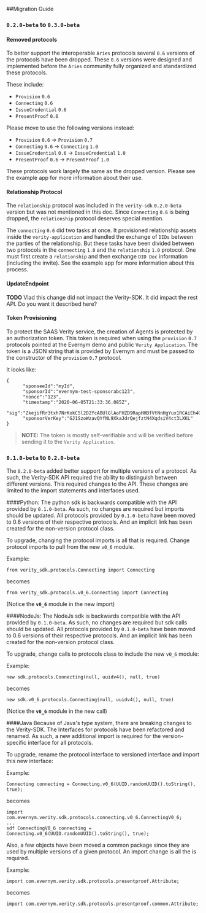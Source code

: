 ##Migration Guide 

### `0.2.0-beta` to `0.3.0-beta`
#### Removed protocols
To better support the interoperable `Aries` protocols several `0.6` versions of the protocols have been dropped. These `0.6` versions were designed and implemented before the `Aries` community fully organized and standardized these protocols.
 
 These include:
 * `Provision` `0.6`
 * `Connecting` `0.6`
 * `IssueCredential` `0.6`
 * `PresentProof` `0.6`
 
Please move to use the following versions instead:

 * `Provision` `0.6` -> `Provision` `0.7` 
 * `Connecting` `0.6` -> `Connecting` `1.0`
 * `IssueCredential` `0.6` ->  `IssueCredential` `1.0`
 * `PresentProof` `0.6` -> `PresentProof` `1.0`

These protocols work largely the same as the dropped version. Please see the example app for more information about their use.


#### Relationship Protocol
The `relationship` protocol was included in the `verity-sdk` `0.2.0-beta` version but was not mentioned in this doc. Since `Connecting` `0.6` is being dropped, the `relationship` protocol deserves special mention.

The `connecting` `0.6` did two tasks at once. It provisioned relationship assets inside the `verity-application` and handled the exchange of `DIDs` between the parties of the relationship. But these tasks have been divided between two protocols in the `connecting` `1.0` and the `relationship` `1.0` protocol. One must first create a `relationship` and then exchange `DID Doc` information (including the invite). See the example app for more information about this process.

#### UpdateEndpoint  
**TODO** Vlad this change did not impact the Verity-SDK. It did impact the rest API. Do you want it described here?

#### Token Provisioning
To protect the SAAS Verity service, the creation of Agents is protected by an authorization token. This token is required when using the `provision` `0.7` protocols pointed at the Evernym demo and public `Verity Application`. The token is a JSON string that is provided by Evernym and must be passed to the constructor of the `provision` `0.7` protocol.

It looks like: 

```
{
      "sponseeId":"myId",
      "sponsorId":"evernym-test-sponsorabc123",
      "nonce":"123",
      "timestamp":"2020-06-05T21:33:36.085Z",
      "sig":"ZkejifRr3txh7NrKokC5l2D2YcABUlGlAoFHZD9RapHHBfVtNnHgYux1RCAiEh4Q31VJE3C92T1ZnqDm1WlEAA==",
      "sponsorVerKey":"GJ1SzoWzavQYfNL9XkaJdrQejfztN4XqdsiV4ct3LXKL"
}
```
> **NOTE:** The token is mostly self-verifiable and will be verified before sending it to the `Verity Application`.

### `0.1.0-beta` to `0.2.0-beta`
The `0.2.0-beta` added better support for multiple versions of a protocol. As such, the Verity-SDK API required the ability to distinguish between different versions. This required changes to the API. These changes are limited to the import statements and interfaces used.
  
####Python:
The python sdk is backwards compatible with the API provided by `0.1.0-beta`. As such, no changes are required but imports should be updated. All protocols provided by `0.1.0-beta` have been moved to 0.6 versions of their respective protocols. And an implicit link has been created for the non-version protocol class.   
 
 To upgrade, changing the protocol imports is all that is required. Change protocol imports to pull from the new `v0_6` module. 
 
 Example:
 
 `from verity_sdk.protocols.Connecting import Connecting`
 
 becomes
 
 `from verity_sdk.protocols.v0_6.Connecting import Connecting`
 
 (Notice the **`v0_6`** module in the new import)
 
 ####NodeJs:
 The NodeJs sdk is backwards compatible with the API provided by `0.1.0-beta`. As such, no changes are required but sdk calls should be updated. All protocols provided by `0.1.0-beta` have been moved to 0.6 versions of their respective protocols. And an implicit link has been created for the non-version protocol class.   
  
  To upgrade, change calls to protocols class to include the new `v0_6` module:
  
  Example:
  
  `new sdk.protocols.Connecting(null, uuidv4(), null, true)`
  
  becomes
  
  `new sdk.v0_6.protocols.Connecting(null, uuidv4(), null, true)`
  
  (Notice the **`v0_6`** module in the new call)
  
####Java
Because of Java's type system, there are breaking changes to the Verity-SDK. The Interfaces for protocols have been refactored and renamed. As such, a new additional import is required for the version-specific interface for all protocols.

To upgrade, rename the protocol interface to versioned interface and import this new interface:

Example:
  
  ```
  Connecting connecting = Connecting.v0_6(UUID.randomUUID().toString(), true);
  ```
  
  becomes
  
  ```
import com.evernym.verity.sdk.protocols.connecting.v0_6.ConnectingV0_6; 
...
sdf ConnectingV0_6 connecting = Connecting.v0_6(UUID.randomUUID().toString(), true);
  ```

Also, a few objects have been moved a common package since they are used by multiple versions of a given protocol. An import change is all the is required.

Example:

`import com.evernym.verity.sdk.protocols.presentproof.Attribute;`

becomes

`import com.evernym.verity.sdk.protocols.presentproof.common.Attribute;`